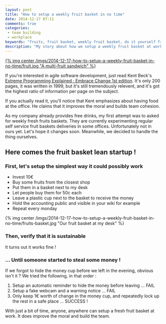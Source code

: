 ```yaml
---
layout: post
title: "How to setup a weekly fruit basket in no time"
date: 2014-12-17 07:11
comments: true
categories:
 - team building
 - workplace
keywords: "fruits, fruit basket, weekly fruit basket, do it yourself fruit basket"
description: "My story about how we setup a weekly fruit basket at work, without waiting for the company"
---
```

[{% img center /imgs/2014-12-17-how-to-setup-a-weekly-fruit-basket-in-no-time/fruit.jpg "A multi-fruit sandwich" %}](http://www.groupe-patus.fr/wp-content/uploads/2014/03/07-Beautiful-Fruit-Wallpapers.jpg)

If you're interested in agile software development, just read Kent Beck's [Extreme Programming Explained : Embrace Change 1st edition](http://www.amazon.com/Extreme-Programming-Explained-Embrace-Change/dp/B00CF6EJG8/ref=sr_1_1?tag=pbourgau-20&amp;ie=UTF8&qid=1417609208&sr=8-1&keywords=embrace+change+1st+edition). It's only 200 pages, it was written in 1999, but it's still tremendously relevent, and it's got the highest ratio of information per page on the subject.

If you actually read it, you'll notice that Kent emphasizes about having food at the office. He claims that it improves the moral and builds team cohesion.

As my company already provides free drinks, my first attempt was to asked for weekly fresh fruits baskets. They are currently experimenting regular self service fruit baskets deliveries in some offices. Unfortunately not in ours yet. Let's hope it changes soon. Meanwhile, we decided to handle the thing ourselves.

## Here comes the fruit basket lean startup !

### First, let's setup the simplest way it could possibly work

* Invest 10€
* Buy some fruits from the closest shop
* Put them in a basket next to my desk
* Let people buy them for 50c each
* Leave a plastic cup next to the basket to receive the money
* Hold the accounting public and visible in your wiki for example
* Repeat every monday

{% img center /imgs/2014-12-17-how-to-setup-a-weekly-fruit-basket-in-no-time/fruits-basket.jpg "Our fruit basket at my desk" %}

### Then, verify that it is sustainable

It turns out it works fine !

### ... Until someone started to steal some money !

If we forgot to hide the money cup before we left in the evening, obvious isn't it ?
We tried the following, in that order :

1. Setup an automatic reminder to hide the money before leaving ... FAIL
2. Setup a fake webcam and a warning notice ... FAIL
3. Only keep 1€ worth of change in the money cup, and repeatedly lock up the rest in a safe place ... SUCCESS !

With just a bit of time, anyone, anywhere can setup a fresh fruit basket at work. It does improve the moral and build the team.